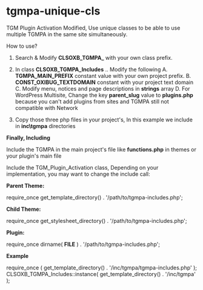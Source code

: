 # tgmpa-unique-cls
TGM Plugin Activation Modified, Use unique classes to be able to use multiple TGMPA in the same site simultaneously.

How to use?

1. Search & Modify **CLSOXB_TGMPA_** with your own class prefix.

2. In class **CLSOXB_TGMPA_Includes** .. Modify the following
  A. **TGMPA_MAIN_PREFIX** constant value with your own project prefix.
  B. **CONST_OXIBUG_TEXTDOMAIN** constant with your project text domain
  C. Modify menu, notices and page descriptions in **strings** array
  D. For WordPress Multisite, Change the key **parent_slug** value to **plugins.php** because you can't add plugins from sites and TGMPA still not compatible with Network
  
3. Copy those three php files in your project's, In this example we include in **inc\tgmpa** directories

**Finally, Including**

Include the TGMPA in the main project's file like **functions.php** in themes or your plugin's main file

Include the TGM_Plugin_Activation class, Depending on your implementation, you may want to change the include call:
 
**Parent Theme:**

require_once     get_template_directory()    . '/path/to/tgmpa-includes.php';
 
**Child Theme:**

require_once     get_stylesheet_directory()  . '/path/to/tgmpa-includes.php';
 
**Plugin:**

require_once     dirname( __FILE__ )         . '/path/to/tgmpa-includes.php';
 
**Example**

require_once ( get_template_directory() . '/inc/tgmpa/tgmpa-includes.php' );
CLSOXB_TGMPA_Includes::instance( get_template_directory() . '/inc/tgmpa' );
